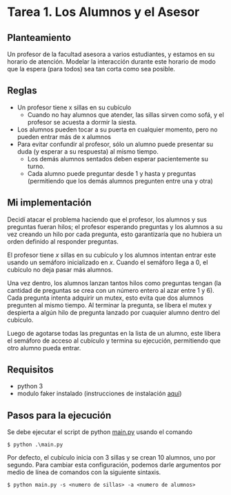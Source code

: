 # Tarea 1. Los Alumnos y el Asesor

## Planteamiento
Un profesor de la facultad asesora a varios estudiantes, y estamos
en su horario de atención.
Modelar la interacción durante este horario de modo que la espera
(para todos) sea tan corta como sea posible.

## Reglas
* Un profesor tiene x sillas en su cubículo
  * Cuando no hay alumnos que atender, las sillas sirven como sofá, y el profesor se acuesta a dormir la siesta.
* Los alumnos pueden tocar a su puerta en cualquier momento, pero no pueden entrar más de x alumnos
* Para evitar confundir al profesor, sólo un alumno puede presentar su duda (y esperar a su respuesta) al mismo tiempo.
  * Los demás alumnos sentados deben esperar pacientemente su turno.
  * Cada alumno puede preguntar desde 1 y hasta y preguntas (permitiendo que los demás alumnos pregunten entre una y otra)

## Mi implementación
Decidí atacar el problema haciendo que el profesor, los alumnos y sus preguntas fueran hilos; el profesor esperando preguntas y los alumnos a su vez creando un hilo por cada pregunta, esto garantizaría que no hubiera un orden definido al responder preguntas.

El profesor tiene *x* sillas en su cubículo y los alumnos intentan entrar este usando un semáforo inicializado en *x*. Cuando el semáforo llega a 0, el cubículo no deja pasar más alumnos. 

Una vez dentro, los alumnos lanzan tantos hilos como preguntas tengan (la cantidad de preguntas se crea con un número entero al azar entre 1 y 6). Cada pregunta intenta adquirir un mutex, esto evita que dos alumnos pregunten al mismo tiempo. Al terminar la pregunta, se libera el mutex y despierta a algún hilo de pregunta lanzado por cuaquier alumno dentro del cubículo. 

Luego de agotarse todas las preguntas en la lista de un alumno, este libera el semáforo de acceso al cubículo y termina su ejecución, permitiendo que otro alumno pueda entrar.

## Requisitos
* python 3
* modulo faker instalado (instrucciones de instalación [aquí](https://pypi.org/project/Faker/))

## Pasos para la ejecución
Se debe ejecutar el script de python [main.py](./main.py) usando el comando

    $ python .\main.py

Por defecto, el cubículo inicia con 3 sillas y se crean 10 alumnos, uno por segundo. Para cambiar esta configuración, podemos darle argumentos por medio de línea de comandos con la siguiente sintaxis.

    $ python main.py -s <numero de sillas> -a <numero de alumnos>